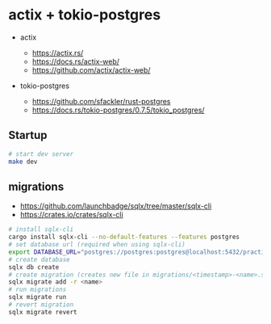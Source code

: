 # actix + tokio-postgres

- actix

  - https://actix.rs/
  - https://docs.rs/actix-web/
  - https://github.com/actix/actix-web/

- tokio-postgres
  - https://github.com/sfackler/rust-postgres
  - https://docs.rs/tokio-postgres/0.7.5/tokio_postgres/

## Startup

```bash
# start dev server
make dev
```

## migrations

- https://github.com/launchbadge/sqlx/tree/master/sqlx-cli
- https://crates.io/crates/sqlx-cli

```bash
# install sqlx-cli
cargo install sqlx-cli --no-default-features --features postgres
# set database url (required when using sqlx-cli)
export DATABASE_URL="postgres://postgres:postgres@localhost:5432/practice"
# create database
sqlx db create
# create migration (creates new file in migrations/<timestamp>-<name>.sql)
sqlx migrate add -r <name>
# run migrations
sqlx migrate run
# revert migration
sqlx migrate revert
```
